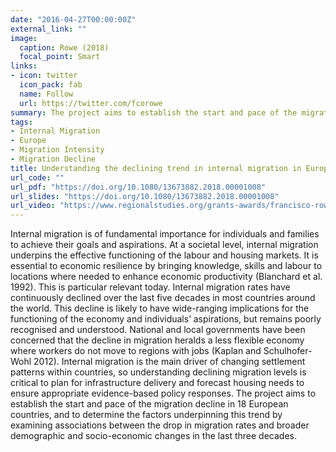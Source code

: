 ```yaml
---
date: "2016-04-27T00:00:00Z"
external_link: ""
image:
  caption: Rowe (2018)
  focal_point: Smart
links:
- icon: twitter
  icon_pack: fab
  name: Follow
  url: https://twitter.com/fcorowe
summary: The project aims to establish the start and pace of the migration decline in 18 European countries.
tags:
- Internal Migration
- Europe
- Migration Intensity
- Migration Decline
title: Understanding the declining trend in internal migration in Europe
url_code: ""
url_pdf: "https://doi.org/10.1080/13673882.2018.00001008"
url_slides: "https://doi.org/10.1080/13673882.2018.00001008"
url_video: "https://www.regionalstudies.org/grants-awards/francisco-rowe-2/"
---
```


Internal migration is of fundamental importance for individuals and families to achieve their goals and aspirations. At a societal level, internal migration underpins the effective functioning of the labour and housing markets. It is essential to economic resilience by bringing knowledge, skills and labour to locations where needed to enhance economic productivity (Blanchard et al. 1992). This is particular relevant today. Internal migration rates have continuously declined over the last five decades in most countries around the world. This decline is likely to have wide-ranging implications for the functioning of the economy and individuals’ aspirations, but remains poorly recognised and understood. National and local governments have been concerned that the decline in migration heralds a less flexible economy where workers do not move to regions with jobs (Kaplan and Schulhofer-Wohl 2012). Internal migration is the main driver of changing settlement patterns within countries, so understanding declining migration levels is critical to plan for infrastructure delivery and forecast housing needs to ensure appropriate evidence-based policy responses. The project aims to establish the start and pace of the migration decline in 18 European countries, and to determine the factors underpinning this trend by examining associations between the drop in migration rates and broader demographic and socio-economic changes in the last three decades.
